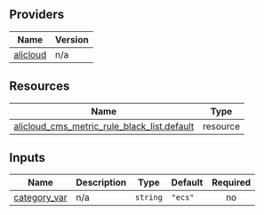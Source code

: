 <!-- BEGIN_TF_DOCS -->
## Providers

| Name | Version |
|------|---------|
| <a name="provider_alicloud"></a> [alicloud](#provider\_alicloud) | n/a |

## Resources

| Name | Type |
|------|------|
| [alicloud_cms_metric_rule_black_list.default](https://registry.terraform.io/providers/hashicorp/alicloud/latest/docs/resources/cms_metric_rule_black_list) | resource |

## Inputs

| Name | Description | Type | Default | Required |
|------|-------------|------|---------|:--------:|
| <a name="input_category_var"></a> [category\_var](#input\_category\_var) | n/a | `string` | `"ecs"` | no |
<!-- END_TF_DOCS -->    